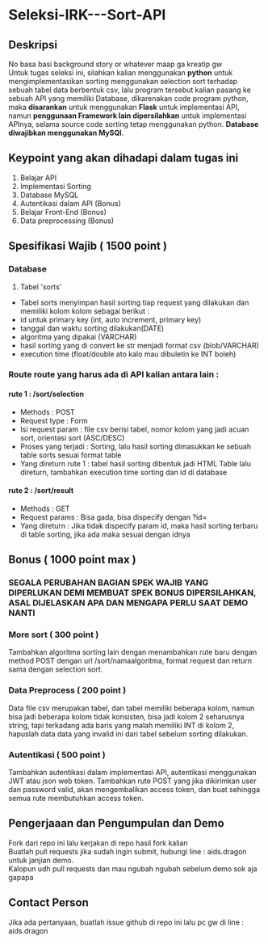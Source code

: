 # Seleksi-IRK---Sort-API

## Deskripsi
No basa basi background story or whatever maap ga kreatip gw<br>
Untuk tugas seleksi ini, silahkan kalian menggunakan **python** untuk mengimplementasikan sorting menggunakan selection sort terhadap sebuah tabel data berbentuk csv, lalu program tersebut kalian pasang ke sebuah API yang memiliki Database, dikarenakan code program python, maka **disarankan** untuk menggunakan **Flask** untuk implementasi API, namun **penggunaan Framework lain dipersilahkan** untuk implementasi APInya, selama source code sorting tetap menggunakan python. **Database diwajibkan menggunakan MySQl**.

## Keypoint yang akan dihadapi dalam tugas ini
1. Belajar API
2. Implementasi Sorting
3. Database MySQL
4. Autentikasi dalam API (Bonus)
5. Belajar Front-End (Bonus)
6. Data preprocessing (Bonus)

## Spesifikasi Wajib ( 1500 point )

### Database
1. Tabel 'sorts'
- Tabel sorts menyimpan hasil sorting tiap request yang dilakukan dan memiliki kolom kolom sebagai berikut :
- id untuk primary key (int, auto increment, primary key)
- tanggal dan waktu sorting dilakukan(DATE)
- algoritma yang dipakai (VARCHAR)
- hasil sorting yang di convert ke str menjadi format csv (blob/VARCHAR)
- execution time (float/double ato kalo mau dibuletin ke INT boleh)

### Route route yang harus ada di API kalian antara lain :

#### rute 1 : /sort/selection
- Methods : POST
- Request type : Form
- Isi request param : file csv berisi tabel, nomor kolom yang jadi acuan sort, orientasi sort (ASC/DESC)
- Proses yang terjadi : Sorting, lalu hasil sorting dimasukkan ke sebuah table sorts sesuai format table
- Yang direturn rute 1 : tabel hasil sorting dibentuk jadi HTML Table lalu direturn, tambahkan execution time sorting dan id di database
  
#### rute 2 : /sort/result
- Methods : GET
- Request params : Bisa gada, bisa dispecify dengan ?id=
- Yang direturn : Jika tidak dispecify param id, maka hasil sorting terbaru di table sorting, jika ada maka sesuai dengan idnya <br>

## Bonus ( 1000 point max )

### SEGALA PERUBAHAN BAGIAN SPEK WAJIB YANG DIPERLUKAN DEMI MEMBUAT SPEK BONUS DIPERSILAHKAN, ASAL DIJELASKAN APA DAN MENGAPA PERLU SAAT DEMO NANTI

### More sort ( 300 point )
Tambahkan algoritma sorting lain dengan menambahkan rute baru dengan method POST dengan url /sort/namaalgoritma, format request dan return sama dengan selection sort.

### Data Preprocess ( 200 point )
Data file csv merupakan tabel, dan tabel memiliki beberapa kolom, namun bisa jadi beberapa kolom tidak konsisten, bisa jadi kolom 2 seharusnya string, tapi terkadang ada baris yang malah memiliki INT di kolom 2, hapuslah data data yang invalid ini dari tabel sebelum sorting dilakukan.

### Autentikasi ( 500 point )
Tambahkan autentikasi dalam implementasi API, autentikasi menggunakan JWT atau json web token. Tambahkan rute POST yang jika dikirimkan user dan password valid, akan mengembalikan access token, dan buat sehingga semua rute membutuhkan access token.


## Pengerjaaan dan Pengumpulan dan Demo
Fork dari repo ini lalu kerjakan di repo hasil fork kalian <br>
Buatlah pull requests jika sudah ingin submit, hubungi line : aids.dragon untuk janjian demo. <br>
Kalopun udh pull requests dan mau ngubah ngubah sebelum demo sok aja gapapa

## Contact Person
Jika ada pertanyaan, buatlah issue github di repo ini lalu pc gw di line : aids.dragon

